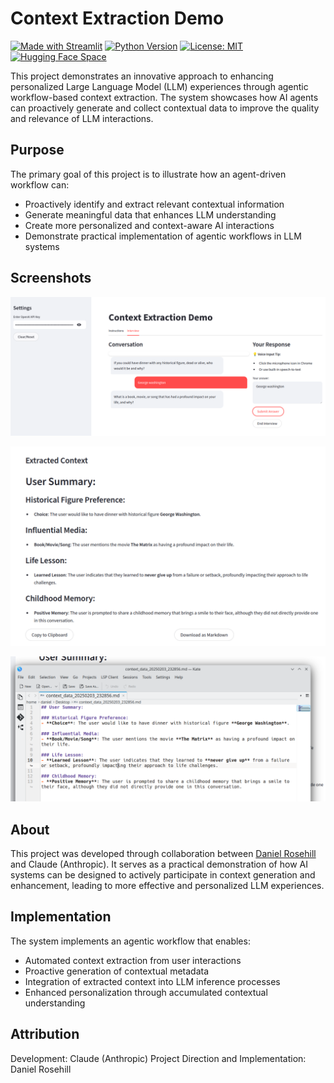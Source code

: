 # Context Extraction Demo

[![Made with Streamlit](https://img.shields.io/badge/Made%20with-Streamlit-FF4B4B.svg)](https://www.streamlit.io)
[![Python Version](https://img.shields.io/badge/python-3.8%2B-blue)](https://www.python.org)
[![License: MIT](https://img.shields.io/badge/License-MIT-yellow.svg)](https://opensource.org/licenses/MIT)
[![Hugging Face Space](https://img.shields.io/badge/🤗%20Hugging%20Face-Space-blue)](https://huggingface.co/spaces/danielrosehill/AI-Context-Generation-Interviews)

This project demonstrates an innovative approach to enhancing personalized Large Language Model (LLM) experiences through agentic workflow-based context extraction. The system showcases how AI agents can proactively generate and collect contextual data to improve the quality and relevance of LLM interactions.

## Purpose

The primary goal of this project is to illustrate how an agent-driven workflow can:
- Proactively identify and extract relevant contextual information
- Generate meaningful data that enhances LLM understanding
- Create more personalized and context-aware AI interactions
- Demonstrate practical implementation of agentic workflows in LLM systems

## Screenshots

![alt text](screenshots/1.png)

![alt text](screenshots/2.png)

![alt text](screenshots/3.png)

## About

This project was developed through collaboration between [Daniel Rosehill](https://danielrosehill.com) and Claude (Anthropic). It serves as a practical demonstration of how AI systems can be designed to actively participate in context generation and enhancement, leading to more effective and personalized LLM experiences.

## Implementation

The system implements an agentic workflow that enables:
- Automated context extraction from user interactions
- Proactive generation of contextual metadata
- Integration of extracted context into LLM inference processes
- Enhanced personalization through accumulated contextual understanding

## Attribution

Development: Claude (Anthropic)
Project Direction and Implementation: Daniel Rosehill
